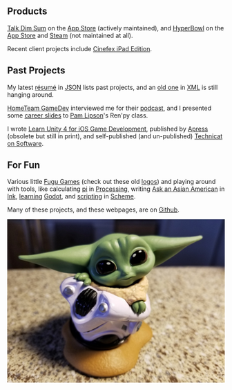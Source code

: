 ## Products

[Talk Dim Sum](talkdimsum) on the [App Store](https://apps.apple.com/us/app/talk-dim-sum/id953929066) (actively maintained), and [HyperBowl](hyperbowl) on the [App Store](https://apps.apple.com/us/app/hyperbowl/id344209253?ign-mpt=uo%3D8) and [Steam](https://store.steampowered.com/app/847530/HyperBowl/) (not maintained at all).

Recent client projects include [Cinefex iPad Edition](https://apps.apple.com/us/app/cinefex/id512379220).

## Past Projects

My latest [résumé](resume) in [JSON](http://jsonresume.org/) lists past projects, and an [old one](resumexml) in [XML](http://github.com/technicat/resumexml) is still hanging around.

[HomeTeam GameDev](https://hometeamgamedev.com/) interviewed me for their [podcast](https://gamedevslikeyou.libsyn.com/phil-chu), and I presented some [career slides](gamedev-slides) to [Pam Lipson](https://www.technologyreview.com/innovator/pamela-lipson/)'s Ren'py class.

I wrote [Learn Unity 4 for iOS Game Development](learnunity), published by [Apress](https://link.springer.com/book/10.1007/978-1-4302-4876-7) (obsolete but still in print), and self-published (and un-published) [Technicat on Software](technicat-on-software).

## For Fun

Various little [Fugu Games](fugugames) (check out these old [logos](logos)) and playing around with tools, like calculating [pi](processing-pi) in [Processing](http://processing.org/), writing [Ask an Asian American](aaaa) in [Ink](https://www.inklestudios.com/ink/), [learning](http://github.com/technicat/learninggodot) [Godot](http://godotengine.org/), and [scripting](http://github.com/technicat/schemish) in [Scheme](https://www.staging.scheme.org/).

Many of these projects, and these webpages, are on [Github](http://github.com/technicat).

![babyoda](/images/babyyoda.jpg)




